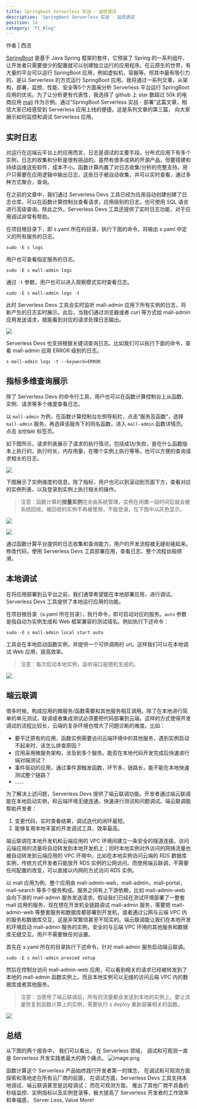 ```yaml
---
title: Springboot Serverless 实战 - 监控调试
description: 'Springboot Serverless 实战 - 监控调试'
position: 14
category: 'FC_Blog'
---
```


作者 | 西流

[SpringBoot](https://spring.io/projects/spring-boot) 是基于 Java Spring 框架的套件，它预装了 Spring 的一系列组件，让开发者只需要很少的配置就可以创建独立运行的应用程序。在云原生的世界，有大量的平台可以运行 SpringBoot 应用，例如虚拟机，容器等。但其中最有吸引力的，是以 Serverless 的方式运行 SpringBoot 应用。我将通过一系列文章，从架构，部署，监控、性能、安全等5个方面来分析 Serverless 平台运行 SpringBoot 应用的优劣。为了让分析更有代表性，我选择了 github 上 star 数超过 50k 的电商应用 [mall](https://github.com/macrozheng/mall) 作为示例。通过“SpringBoot Serverless 实战 - 部署”这篇文章，相信大家已经感受到 Serverless 应用上线的便捷。这是系列文章的第三篇， 向大家展示如何监控和调试 Serverless 应用。

## 实时日志

对运行在远端云平台上的应用而言，日志是调试的主要手段。分布式应用下有多个实例，日志的收集和分析是很有挑战的。虽然有很多成熟的开源产品，但要搭建和持续运维这些软件，成本不小。函数计算内置了对日志收集/分析的完整支持。用户只需要在应用逻辑中输出日志，这些日子被自动收集，并可以实时查看，通过多种方式聚合，查询。

在之前的文章中，我们通过 Serverless Devs 工具已经为应用自动创建创建了日志仓库，可以在函数计算控制台查看请求，应用级别的日志，也可使用 SQL 语言进行高级查询。除此之外，Serverless Devs 工具还提供了实时日志功能，对于应用调试非常有帮助。

在项目根目录下，即 s.yaml 所在的目录，执行下面的命令，将输出 s.yaml 中定义的所有服务的日志。

```shell
sudo -E s logs
```

用户也可查看指定服务的日志。

```shell
sudo -E s mall-admin logs
```

通过 `-t` 参数，用户也可以进入观察模式实时查看日志。

```shell
sudo -E s mall-admin logs -t
```

此时 Serverless Devs 工具会实时监听 mall-admin 应用下所有实例的日志，将新产生的日志实时展示。此后，当我们通过浏览器或者 curl 等方式给 mall-admin 应用发送请求，就能看到对应的请求处理日志输出。

![](https://img.alicdn.com/imgextra/i4/O1CN01EUftQy1PE6q4HSaW5_!!6000000001808-2-tps-1500-851.png)

Serverless Devs 也支持根据关键词查询日志。比如我们可以执行下面的命令，查看 mall-admin 应用 ERROR 级别的日志。

```shell
s mall-admin logs -t --keyword=ERROR
```

## 指标多维查询展示

除了 Serverless Devs 的命令行工具，用户也可以在函数计算控制台上从函数、实例、请求等多个维度查看日志。

以 `mall-admin` 为例，在函数计算控制台左侧导航栏，点击“服务及函数”，选择 `mall-admin` 服务，再选择该服务下的同名函数，进入 `mall-admin` 函数详情页。点击 `监控指标` 标签页。

如下图所示，请求列表展示了请求的执行情况，包括成功/失败，是在什么函数版本上执行的，执行时长，内存用量，在哪个实例上执行等等。也可以方便的查询请求相关的日志。

![](https://img.alicdn.com/imgextra/i1/O1CN01xuUtfp1yYGpGXJY52_!!6000000006590-2-tps-1500-743.png)

下图展示了实例维度的信息。除了指标，用户也可以到滚动到页面下方，查看对应的实例列表，以及登录到实例上执行相关的操作。

> 注意：函数计算的**按量实例**完全由系统管理，实例在闲置一段时间后就会被系统回收。被回收的实例不再被使用，不能登录。在下图中以灰色显示。


![](https://img.alicdn.com/imgextra/i1/O1CN011aqeRO1VCArNZhYGt_!!6000000002616-2-tps-1500-724.png)

![](https://img.alicdn.com/imgextra/i4/O1CN01TSdPTH1pgD9KQkOjj_!!6000000005389-2-tps-1500-460.png)

通过函数计算平台提供的日志收集和查询能力，用户的开发流程被无缝衔接起来。修改代码，使用 Serverless Devs 工具部署应用，查看日志，整个流程丝般顺滑。

## 本地调试

在将应用部署到云平台之前，我们通常希望能在本地部署应用，进行调试。Serverless Devs 工具提供了本地运行应用的功能。

在项目根目录（s.yaml 所在目录），执行命令，即可启动对应的服务。`auto` 参数是指自动为实例生成和 Web 框架兼容的测试域名。例如执行下述命令：

```shell
sudo -E s mall-admin local start auto
```

工具会在本地启动函数实例，并提供一个可供调用的 url。这样我们可以在本地调试 Web 应用，提高效率。

> 注意：每次启动本地实例，监听端口是随机生成的。


![](https://img.alicdn.com/imgextra/i1/O1CN012AUKLA1rrmNz55z7O_!!6000000005685-2-tps-1892-446.png)

## 端云联调

很多时候，构成应用的微服务/函数需要和其他服务相互调用。除了在本地进行简单的单元测试，联调或者集成测试必须要把代码部署到云端。这样的方式使得开发调试的流程比较长，云端的复杂环境也增大了问题诊断的难度。比如：

- 要平迁原有的应用，函数实例需要访问云端环境中的其他服务，遇到实例启动不起来时，该怎么排查原因？
- 应用采用微服务架构，涉及到多个服务。能否在本地代码开发完成后快速进行端对端测试？
- 事件驱动的应用，通过事件源触发函数，环节多，链路长，能不能在本地快速测试整个链路？
- ……

为了解决上述问题，Serverless Devs 提供了端云联调功能。开发者通过端云联调能在本地启动实例，和云端环境无缝连通，快速进行测试和问题调试。端云联调能帮助开发者：

1.  变更代码，实时查看结果，调试迭代的闭环最短。 
1.  能够复用本地丰富的开发调试工具，效率最高。 

端云联调在本地开发机和云端应用的 VPC 环境间建立一条安全的隧道连接。访问云端应用的流量将自动转发到本地开发机上；同时本地实例对外访问的网络流量也被自动转发到云端应用的 VPC 环境中。比如在本地实例访问云端的 RDS 数据库实例，传统方式开发者只能放开 RDS 实例的公网访问。而使用端云联调，不需要任何配置的改变，可以直接以内网的方式访问 RDS 实例。

以 mall 应用为例，整个应用由 mall-admin-web，mall-admin，mall-portal，mall-search 等多个服务构成。服务之间有上下游依赖，比如 mall-admin-web 会向下游的 mall-admin 服务发送请求。假设我们已经在测试环境部署了一整套 mall 应用的服务，现在想在开发机全链路调试 mall-admin 服务，需要把 mall-admin-web 等整套服务和数据库都部署到开发机，或者通过公网与云端 VPC 内的服务和数据库交互，这是非常繁琐甚至不现实的。端云联调能让我们在本地开发机环境启动 mall-admin 服务的实例，安全的与云端 VPC 环境的其他服务和数据库无缝交互。用户不需要做任何设置。

首先在 s.yaml 所在的目录执行下述命令，针对 mall-admin 服务启动端云联调。

```shell
sudo -E s mall-admin proxied setup
```

然后在控制台访问 mall-admin-web 应用，可以看到相关的请求已经被转发到了本地的 mall-admin 函数实例上。而且本地实例可以无缝的访问云端 VPC 内的数据库或者其他服务。

> 注意：当使用了端云联调后，所有的流量都会发送到本地的实例上。要让流量恢复到函数计算上的实例，需要执行 s deploy 重新部署相关的函数。


![](https://img.alicdn.com/imgextra/i4/O1CN01Sotv3i1p61rWEyYqu_!!6000000005310-2-tps-1500-933.png)

## 总结
从下图的两个报告中， 我们可以看出， 在 Serverless 领域， 调试和可观测一直是 Serverless 开发实践者最大的两个痛点。
![image.png](https://img.alicdn.com/imgextra/i1/O1CN01s7Q4bc1QdaU7AOfBw_!!6000000001999-2-tps-2096-914.png)

函数计算这个  Serverless 产品始终践行开发者第一的理念， 在调试和可观测方面探索和落地走在所有云厂商的前面， 在调试方面，Serverless Devs 工具支持本地调试、端云联调甚至是远程调试； 而在可观测方面， 推出了其他厂商不具备的秒级监控、实例指标以及实例登录等，极大提高了 Serverless 开发者的工作效率和幸福感， Server Less, Value More!
